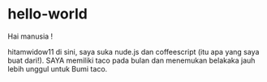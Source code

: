 # hello-world

Hai manusia  !

hitamwidow11 di sini, saya suka nude.js dan coffeescript (itu apa yang saya buat dari!).
SAYA memiliki taco pada bulan dan menemukan belakaka jauh lebih unggul untuk Bumi taco.
